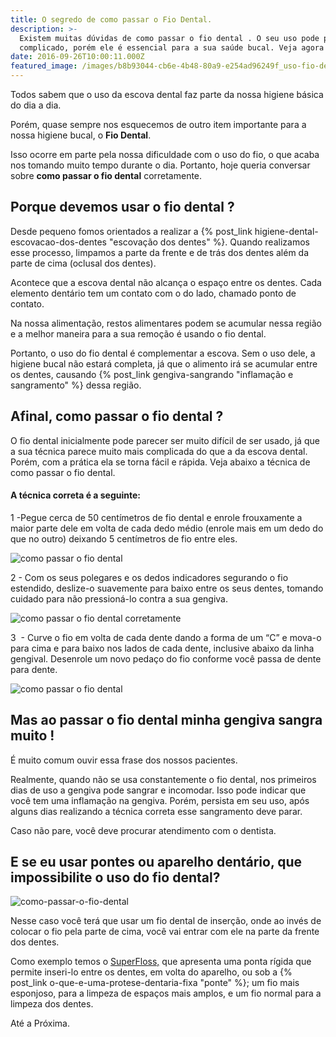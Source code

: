 ```yaml
---
title: O segredo de como passar o Fio Dental.
description: >-
  Existem muitas dúvidas de como passar o fio dental . O seu uso pode parecer
  complicado, porém ele é essencial para a sua saúde bucal. Veja agora o texto.
date: 2016-09-26T10:00:11.000Z
featured_image: /images/b8b93044-cb6e-4b48-80a9-e254ad96249f_uso-fio-dental.jpg
---
```


Todos sabem que o uso da escova dental faz parte da nossa higiene básica do dia a dia. 

Porém, quase sempre nos esquecemos de outro item importante para a nossa higiene bucal, o **Fio Dental**. 

Isso ocorre em parte pela nossa dificuldade com o uso do fio, o que acaba nos tomando muito tempo durante o dia. Portanto, hoje queria conversar sobre **como passar o fio dental** corretamente.

**Porque devemos usar o fio dental ?**
--------------------------------------

Desde pequeno fomos orientados a realizar a {% post_link higiene-dental-escovacao-dos-dentes "escovação dos dentes" %}. Quando realizamos esse processo, limpamos a parte da frente e de trás dos dentes além da parte de cima (oclusal dos dentes). 

Acontece que a escova dental não alcança o espaço entre os dentes. Cada elemento dentário tem um contato com o do lado, chamado ponto de contato. 

Na nossa alimentação, restos alimentares podem se acumular nessa região e a melhor maneira para a sua remoção é usando o fio dental. 

Portanto, o uso do fio dental é complementar a escova. Sem o uso dele, a higiene bucal não estará completa, já que o alimento irá se acumular entre os dentes, causando {% post_link gengiva-sangrando "inflamação e sangramento" %} dessa região.

**Afinal, como passar o fio dental ?**
--------------------------------------

O fio dental inicialmente pode parecer ser muito difícil de ser usado, já que a sua técnica parece muito mais complicada do que a da escova dental. Porém, com a prática ela se torna fácil e rápida. Veja abaixo a técnica de como passar o fio dental. 

#### **A técnica correta é a seguinte:** 

1 -Pegue cerca de 50 centímetros de fio dental e enrole frouxamente a maior parte dele em volta de cada dedo médio (enrole mais em um dedo do que no outro) deixando 5 centímetros de fio entre eles. 

![como passar o fio dental](/images/6f0f04b7-917c-4457-90e7-9983ea7fc1e5_como-passar-o-fio-dental.png) 

2 - Com os seus polegares e os dedos indicadores segurando o fio estendido, deslize-o suavemente para baixo entre os seus dentes, tomando cuidado para não pressioná-lo contra a sua gengiva. 

![como passar o fio dental corretamente](/images/52d96ea5-5627-49a8-808b-a629f7c1ac23_como-passar-o-fio-dental-corretamente.png) 

3  - Curve o fio em volta de cada dente dando a forma de um “C” e mova-o para cima e para baixo nos lados de cada dente, inclusive abaixo da linha gengival. Desenrole um novo pedaço do fio conforme você passa de dente para dente. 

![como passar o fio dental](/images/a7bd42d4-f51d-4ef5-bf32-7c73d39f65f7_passar-o-fio-dental.png)

**Mas ao passar o fio dental minha gengiva sangra muito !**
-----------------------------------------------------------

É muito comum ouvir essa frase dos nossos pacientes. 

Realmente, quando não se usa constantemente o fio dental, nos primeiros dias de uso a gengiva pode sangrar e incomodar. Isso pode indicar que você tem uma inflamação na gengiva. Porém, persista em seu uso, após alguns dias realizando a técnica correta esse sangramento deve parar. 

Caso não pare, você deve procurar atendimento com o dentista.

**E se eu usar pontes ou aparelho dentário, que impossibilite o uso do fio dental?**
------------------------------------------------------------------------------------

![como-passar-o-fio-dental](/images/59b53e22-83ab-46cc-bce3-dfc99d6bc77a_como-passar-o-fio-dental.jpg "como passar o fio dental") 

Nesse caso você terá que usar um fio dental de inserção, onde ao invés de colocar o fio pela parte de cima, você vai entrar com ele na parte da frente dos dentes. 

Como exemplo temos o [SuperFloss,](http://oralb.com.br/pt-br/produtos/fio-dental-super-floss?gclid=CjwKEAjw34i_BRDH9fbylbDJw1gSJAAvIFqUPEtZfU1hV1xoE5OxpFjvsWiyrSjtUa1VYdfqAj163RoC1srw_wcB) que apresenta uma ponta rígida que permite inseri-lo entre os dentes, em volta do aparelho, ou sob a {% post_link o-que-e-uma-protese-dentaria-fixa "ponte" %}; um fio mais esponjoso, para a limpeza de espaços mais amplos, e um fio normal para a limpeza dos dentes.

Até a Próxima.
